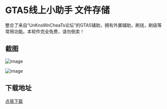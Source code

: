 # GTA5线上小助手 文件存储

整合了来自“UnKnoWnCheaTs论坛”的GTA5辅助，拥有外置辅助，刷钱，刷级等常用功能。本软件完全免费，请勿倒卖！

## 截图

![image](https://pic.downk.cc/item/5e89e433504f4bcb04256b68.png)

![image](https://pic.downk.cc/item/5e89e45d504f4bcb04259ddd.png)

## 下载地址

[点我下载](http://disk.crazyzhang.cn/dir/16907746-34952623-757b8b)  
